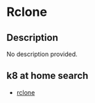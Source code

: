 # Rclone

## Description

No description provided.

## k8 at home search

- [rclone](https://nanne.dev/k8s-at-home-search/#/rclone)
